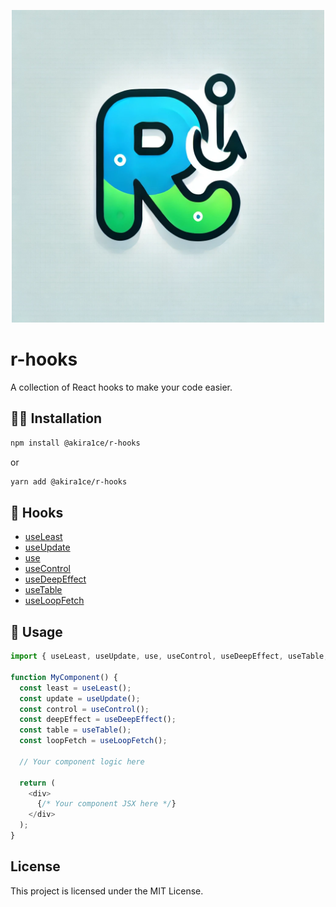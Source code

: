 <div align="center">
  <p align="center">
    <img src="./logo.png" alt="Beautiful React Hooks" width="500px" />
  </p>
</div>

# r-hooks

A collection of React hooks to make your code easier.

## 🦹‍♂️ Installation

```bash
npm install @akira1ce/r-hooks
```

or

```bash
yarn add @akira1ce/r-hooks
```

## 🎨 Hooks

* [useLeast](docs/useLeast.md)
* [useUpdate](docs/useUpdate.md)
* [use](docs/use.md)
* [useControl](docs/useControl.md)
* [useDeepEffect](docs/useDeepEffect.md)
* [useTable](docs/useTable.md)
* [useLoopFetch](docs/useLoopFetch.md)


## 🤌 Usage

```javascript
import { useLeast, useUpdate, use, useControl, useDeepEffect, useTable, useLoopFetch } from 'r-hooks';

function MyComponent() {
  const least = useLeast();
  const update = useUpdate();
  const control = useControl();
  const deepEffect = useDeepEffect();
  const table = useTable();
  const loopFetch = useLoopFetch();

  // Your component logic here

  return (
    <div>
      {/* Your component JSX here */}
    </div>
  );
}
```

## License

This project is licensed under the MIT License.